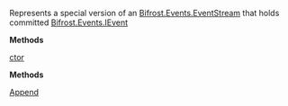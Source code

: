 Represents a special version of an [Bifrost.Events.EventStream](Bifrost.Events.EventStream) that holds committed [Bifrost.Events.IEvent](Bifrost.Events.IEvent)

**Methods**

[ctor](Bifrost.Events.CommittedEventStream.ctor)


**Methods**

[Append](Bifrost.Events.CommittedEventStream.Append)
